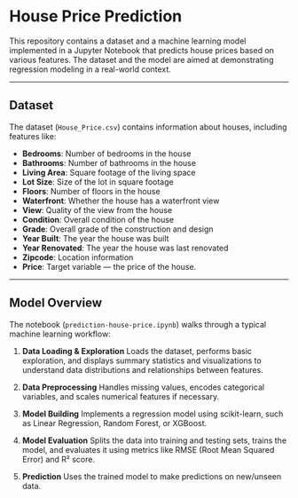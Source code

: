 # House Price Prediction

This repository contains a dataset and a machine learning model implemented in a Jupyter Notebook that predicts house prices based on various features. The dataset and the model are aimed at demonstrating regression modeling in a real-world context.

---

## Dataset

The dataset (`House_Price.csv`) contains information about houses, including features like:

* **Bedrooms**: Number of bedrooms in the house
* **Bathrooms**: Number of bathrooms in the house
* **Living Area**: Square footage of the living space
* **Lot Size**: Size of the lot in square footage
* **Floors**: Number of floors in the house
* **Waterfront**: Whether the house has a waterfront view
* **View**: Quality of the view from the house
* **Condition**: Overall condition of the house
* **Grade**: Overall grade of the construction and design
* **Year Built**: The year the house was built
* **Year Renovated**: The year the house was last renovated
* **Zipcode**: Location information
* **Price**: Target variable — the price of the house.

---

## Model Overview

The notebook (`prediction-house-price.ipynb`) walks through a typical machine learning workflow:

1. **Data Loading & Exploration**
   Loads the dataset, performs basic exploration, and displays summary statistics and visualizations to understand data distributions and relationships between features.

2. **Data Preprocessing**
   Handles missing values, encodes categorical variables, and scales numerical features if necessary.

3. **Model Building**
   Implements a regression model using scikit-learn, such as Linear Regression, Random Forest, or XGBoost.

4. **Model Evaluation**
   Splits the data into training and testing sets, trains the model, and evaluates it using metrics like RMSE (Root Mean Squared Error) and R² score.

5. **Prediction**
   Uses the trained model to make predictions on new/unseen data.
